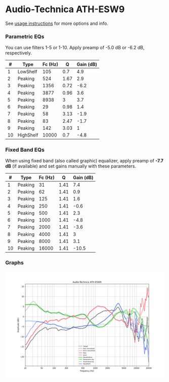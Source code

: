 # Audio-Technica ATH-ESW9
See [usage instructions](https://github.com/jaakkopasanen/AutoEq#usage) for more options and info.

### Parametric EQs
You can use filters 1-5 or 1-10. Apply preamp of -5.0 dB or -6.2 dB, respectively.

|   # | Type      |   Fc (Hz) |    Q |   Gain (dB) |
|-----|-----------|-----------|------|-------------|
|   1 | LowShelf  |       105 | 0.7  |         4.9 |
|   2 | Peaking   |       524 | 1.67 |         2.9 |
|   3 | Peaking   |      1356 | 0.72 |        -6.2 |
|   4 | Peaking   |      3877 | 0.96 |         3.6 |
|   5 | Peaking   |      8938 | 3    |         3.7 |
|   6 | Peaking   |        29 | 0.98 |         1.4 |
|   7 | Peaking   |        58 | 3.13 |        -1.9 |
|   8 | Peaking   |        83 | 2.47 |        -1.7 |
|   9 | Peaking   |       142 | 3.03 |         1   |
|  10 | HighShelf |     10000 | 0.7  |        -4.8 |

### Fixed Band EQs
When using fixed band (also called graphic) equalizer, apply preamp of **-7.7 dB** (if available) and set gains manually with these parameters.

|   # | Type    |   Fc (Hz) |    Q |   Gain (dB) |
|-----|---------|-----------|------|-------------|
|   1 | Peaking |        31 | 1.41 |         7.4 |
|   2 | Peaking |        62 | 1.41 |         0.9 |
|   3 | Peaking |       125 | 1.41 |         1.6 |
|   4 | Peaking |       250 | 1.41 |        -0.6 |
|   5 | Peaking |       500 | 1.41 |         2.3 |
|   6 | Peaking |      1000 | 1.41 |        -4.8 |
|   7 | Peaking |      2000 | 1.41 |        -3.6 |
|   8 | Peaking |      4000 | 1.41 |         3   |
|   9 | Peaking |      8000 | 1.41 |         3.1 |
|  10 | Peaking |     16000 | 1.41 |       -10.5 |

### Graphs
![](./Audio-Technica%20ATH-ESW9.png)
